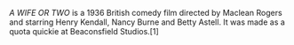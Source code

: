 _A WIFE OR TWO_ is a 1936 British comedy film directed by Maclean Rogers and starring Henry Kendall, Nancy Burne and Betty Astell. It was made as a quota quickie at Beaconsfield Studios.[1]
